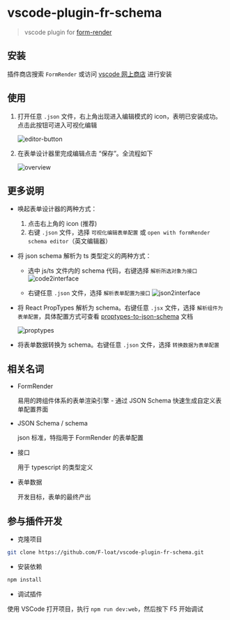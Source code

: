 # vscode-plugin-fr-schema

> vscode plugin for [form-render](https://github.com/alibaba/form-render)

## 安装

插件商店搜索 `FormRender` 或访问 [vscode 网上商店](https://marketplace.visualstudio.com/items?itemName=F-loat.vscode-plugin-fr-schema) 进行安装

## 使用

1. 打开任意 `.json` 文件，右上角出现进入编辑模式的 icon，表明已安装成功。点击此按钮可进入可视化编辑

   ![editor-button](https://img.alicdn.com/tfs/TB1RfZGjAcx_u4jSZFlXXXnUFXa-1919-1284.png)

2. 在表单设计器里完成编辑点击 “保存”。全流程如下

   ![overview](https://img.alicdn.com/tfs/TB1b53cmGNj0u4jSZFyXXXgMVXa-2740-1748.gif)

## 更多说明

- 唤起表单设计器的两种方式：

  1. 点击右上角的 icon (推荐)
  2. 右键 `.json` 文件，选择 `可视化编辑表单配置` 或 `open with formRender schema editor`（英文编辑器）

- 将 json schema 解析为 ts 类型定义的两种方式：

  * 选中 js/ts 文件内的 schema 代码，右键选择 `解析所选对象为接口`
   ![code2interface](https://img.alicdn.com/tfs/TB1sv2xlCR26e4jSZFEXXbwuXXa-1440-900.gif)

  * 右键任意 `.json` 文件，选择 `解析表单配置为接口`
   ![json2interface](https://img.alicdn.com/tfs/TB1nI.NWrY1gK0jSZTEXXXDQVXa-2736-1744.png)

- 将 React PropTypes 解析为 schema。右键任意 `.jsx` 文件，选择 `解析组件为表单配置`，具体配置方式可查看 [proptypes-to-json-schema](https://github.com/form-render/proptypes-to-json-schema) 文档

   ![proptypes](https://img.alicdn.com/tfs/TB1Mt4Cicieb18jSZFvXXaI3FXa-2736-1744.png)

- 将表单数据转换为 schema。右键任意 `.json` 文件，选择 `转换数据为表单配置`

## 相关名词

- FormRender
  
  易用的跨组件体系的表单渲染引擎 - 通过 JSON Schema 快速生成自定义表单配置界面

- JSON Schema / schema

  json 标准，特指用于 FormRender 的表单配置

- 接口

  用于 typescript 的类型定义

- 表单数据

  开发目标，表单的最终产出

## 参与插件开发

- 克隆项目

```sh
git clone https://github.com/F-loat/vscode-plugin-fr-schema.git
```

- 安装依赖

```sh
npm install
```

- 调试插件

使用 VSCode 打开项目，执行 `npm run dev:web`，然后按下 F5 开始调试
